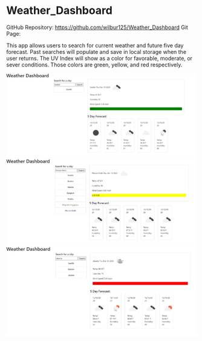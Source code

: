 # Weather_Dashboard

GitHub Repository: https://github.com/wilbur125/Weather_Dashboard 
Git Page:

This app allows users to search for current weather and future five day forecast. Past searches will populate and save in local storage when the user returns. The UV Index will show as a color for favorable, moderate, or sever conditions. Those colors are green, yellow, and red respectively.

![Favorable Seattle](./assets/screenshots/Seattle.PNG)
![Moderate Phnom Penh](./assets/screenshots/PhnomPenh.PNG)
![Severe Jakarta](./assets/screenshots/Jakarta.PNG)